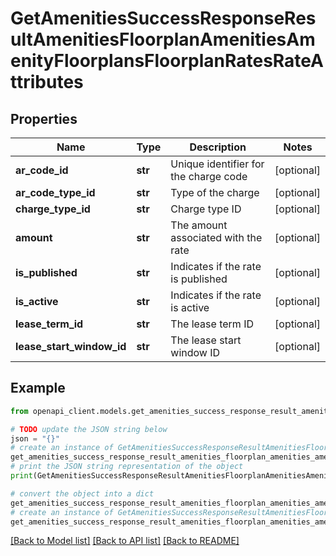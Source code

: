 # GetAmenitiesSuccessResponseResultAmenitiesFloorplanAmenitiesAmenityFloorplansFloorplanRatesRateAttributes


## Properties

Name | Type | Description | Notes
------------ | ------------- | ------------- | -------------
**ar_code_id** | **str** | Unique identifier for the charge code | [optional] 
**ar_code_type_id** | **str** | Type of the charge | [optional] 
**charge_type_id** | **str** | Charge type ID | [optional] 
**amount** | **str** | The amount associated with the rate | [optional] 
**is_published** | **str** | Indicates if the rate is published | [optional] 
**is_active** | **str** | Indicates if the rate is active | [optional] 
**lease_term_id** | **str** | The lease term ID | [optional] 
**lease_start_window_id** | **str** | The lease start window ID | [optional] 

## Example

```python
from openapi_client.models.get_amenities_success_response_result_amenities_floorplan_amenities_amenity_floorplans_floorplan_rates_rate_attributes import GetAmenitiesSuccessResponseResultAmenitiesFloorplanAmenitiesAmenityFloorplansFloorplanRatesRateAttributes

# TODO update the JSON string below
json = "{}"
# create an instance of GetAmenitiesSuccessResponseResultAmenitiesFloorplanAmenitiesAmenityFloorplansFloorplanRatesRateAttributes from a JSON string
get_amenities_success_response_result_amenities_floorplan_amenities_amenity_floorplans_floorplan_rates_rate_attributes_instance = GetAmenitiesSuccessResponseResultAmenitiesFloorplanAmenitiesAmenityFloorplansFloorplanRatesRateAttributes.from_json(json)
# print the JSON string representation of the object
print(GetAmenitiesSuccessResponseResultAmenitiesFloorplanAmenitiesAmenityFloorplansFloorplanRatesRateAttributes.to_json())

# convert the object into a dict
get_amenities_success_response_result_amenities_floorplan_amenities_amenity_floorplans_floorplan_rates_rate_attributes_dict = get_amenities_success_response_result_amenities_floorplan_amenities_amenity_floorplans_floorplan_rates_rate_attributes_instance.to_dict()
# create an instance of GetAmenitiesSuccessResponseResultAmenitiesFloorplanAmenitiesAmenityFloorplansFloorplanRatesRateAttributes from a dict
get_amenities_success_response_result_amenities_floorplan_amenities_amenity_floorplans_floorplan_rates_rate_attributes_from_dict = GetAmenitiesSuccessResponseResultAmenitiesFloorplanAmenitiesAmenityFloorplansFloorplanRatesRateAttributes.from_dict(get_amenities_success_response_result_amenities_floorplan_amenities_amenity_floorplans_floorplan_rates_rate_attributes_dict)
```
[[Back to Model list]](../README.md#documentation-for-models) [[Back to API list]](../README.md#documentation-for-api-endpoints) [[Back to README]](../README.md)


